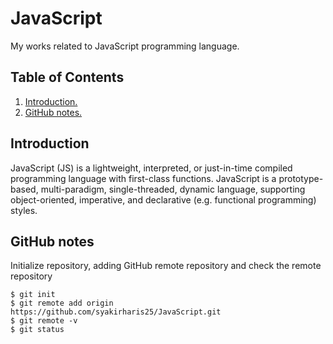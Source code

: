 # JavaScript
My works related to JavaScript programming language.

## Table of Contents
1. [Introduction.](#introduction)
2. [GitHub notes.](#github)

<a name="introduction"></a>
## Introduction



JavaScript (JS) is a lightweight, interpreted, or just-in-time compiled programming language with first-class functions. JavaScript is a prototype-based, multi-paradigm, single-threaded, dynamic language, supporting object-oriented, imperative, and declarative (e.g. functional programming) styles.

<a name="github"></a>
## GitHub notes

Initialize repository, adding GitHub remote repository and check the remote repository
```
$ git init
$ git remote add origin https://github.com/syakirharis25/JavaScript.git
$ git remote -v
$ git status
```
